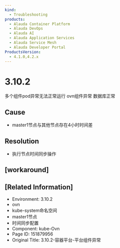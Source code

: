 ```yaml
---
kind:
  - Troubleshooting
products:
  - Alauda Container Platform
  - Alauda DevOps
  - Alauda AI
  - Alauda Application Services
  - Alauda Service Mesh
  - Alauda Developer Portal
ProductsVersion:
  - 4.1.0,4.2.x
---
```

<!-- A type of document that involves encountering a fault, diagnosing it, performing root cause analysis, and providing solutions. -->

# 3.10.2

多个组件pod异常无法正常运行 ovn组件异常 数据库正常

## Cause
- master1节点与其他节点存在4小时时间差

## Resolution
- 执行节点时间同步操作

## [workaround]

## [Related Information]
- Environment: 3.10.2
- ovn
- kube-system命名空间
- master1节点
- 时间同步配置
- Component: kube-Ovn
- Page ID: 151879956
- Original Title: 3.10.2-容器平台-平台组件异常
